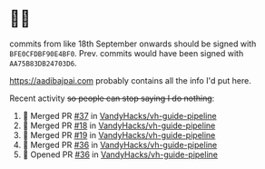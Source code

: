 # 👋🏻
<!--
**aadibajpai/aadibajpai** is a ✨ _special_ ✨ repository because its `README.md` (this file) appears on your GitHub profile.
-->
commits from like 18th September onwards should be signed with `BFE0CFDBF90E4BF0`. Prev. commits would have been signed with `AA75B83DB24703D6`.

https://aadibajpai.com probably contains all the info I'd put here.

Recent activity ~~so people can stop saying I do nothing~~:
<!--START_SECTION:activity-->
1. 🎉 Merged PR [#37](https://github.com/VandyHacks/vh-guide-pipeline/pull/37) in [VandyHacks/vh-guide-pipeline](https://github.com/VandyHacks/vh-guide-pipeline)
2. 🎉 Merged PR [#18](https://github.com/VandyHacks/vh-guide-pipeline/pull/18) in [VandyHacks/vh-guide-pipeline](https://github.com/VandyHacks/vh-guide-pipeline)
3. 🎉 Merged PR [#19](https://github.com/VandyHacks/vh-guide-pipeline/pull/19) in [VandyHacks/vh-guide-pipeline](https://github.com/VandyHacks/vh-guide-pipeline)
4. 🎉 Merged PR [#36](https://github.com/VandyHacks/vh-guide-pipeline/pull/36) in [VandyHacks/vh-guide-pipeline](https://github.com/VandyHacks/vh-guide-pipeline)
5. 💪 Opened PR [#36](https://github.com/VandyHacks/vh-guide-pipeline/pull/36) in [VandyHacks/vh-guide-pipeline](https://github.com/VandyHacks/vh-guide-pipeline)
<!--END_SECTION:activity-->
